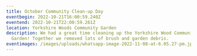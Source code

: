 ```yaml
---
title: October Community Clean-up Day
eventbegin: 2022-10-21T16:00:59.240Z
eventend: 2022-10-21T22:00:59.261Z
location: Yorkshire Woods Community Garden
description: We had a great time cleaning up the Yorkshire Wood Community
  Garden! Together we removed lots of brush and garden debris.
eventimages: /images/uploads/whatsapp-image-2022-11-08-at-6.05.27-pm.jpeg
---
```

